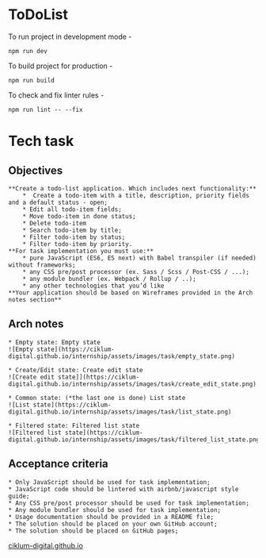 # ToDoList

To run project in development mode -

`npm run dev`

To build project for production -

`npm run build`

To check and fix linter rules -

`npm run lint -- --fix`

# Tech task
## Objectives

    **Create a todo-list application. Which includes next functionality:**
        *  Create a todo-item with a title, description, priority fields and a default status - open;
        * Edit all todo-item fields;
        * Move todo-item in done status;
        * Delete todo-item
        * Search todo-item by title;
        * Filter todo-item by status;
        * Filter todo-item by priority.
    **For task implementation you must use:**
        * pure JavaScript (ES6, ES next) with Babel transpiler (if needed) without frameworks;
        * any CSS pre/post processor (ex. Sass / Scss / Post-CSS / ...);
        * any module bundler (ex. Webpack / Rollup / ..);
        * any other technologies that you’d like
    **Your application should be based on Wireframes provided in the Arch notes section**

## Arch notes

    * Empty state: Empty state
    ![Empty state](https://ciklum-digital.github.io/internship/assets/images/task/empty_state.png)

    * Create/Edit state: Create edit state
    ![Create edit state]](https://ciklum-digital.github.io/internship/assets/images/task/create_edit_state.png)

    * Common state: (*the last one is done) List state
    ![List state](https://ciklum-digital.github.io/internship/assets/images/task/list_state.png)

    * Filtered state: Filtered list state
    ![Filtered list state](https://ciklum-digital.github.io/internship/assets/images/task/filtered_list_state.png)

## Acceptance criteria

    * Only JavaScript should be used for task implementation;
    * JavaScript code should be lintered with airbnb/javascript style guide;
    * Any CSS pre/post processor should be used for task implementation;
    * Any module bundler should be used for task implementation;
    * Usage documentation should be provided in a README file;
    * The solution should be placed on your own GitHub account;
    * The solution should be placed on GitHub pages;
    
[ciklum-digital.github.io](https://ciklum-digital.github.io/internship/#/pages/task)    